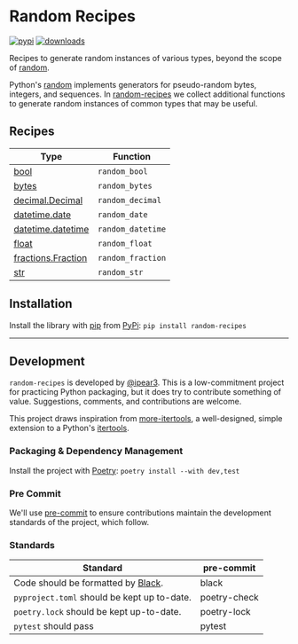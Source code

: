 # Random Recipes

[![pypi](https://img.shields.io/pypi/v/random-recipes)](https://pypi.org/project/random-recipes/#history)
[![downloads](https://img.shields.io/pypi/dm/random-recipes)](https://pypistats.org/packages/random-recipes)

Recipes to generate random instances of various types, beyond the scope of [random](https://docs.python.org/3/library/random.html).

Python's [random](https://docs.python.org/3/library/random.html) implements generators for pseudo-random bytes, integers, and sequences.
In [random-recipes](https://github.com/ipear3/random-recipes) we collect additional functions to generate random instances of common types that may be useful.

## Recipes

| Type                                                                                      | Function          |
|-------------------------------------------------------------------------------------------|-------------------|
| [bool](https://docs.python.org/3/library/stdtypes.html#boolean-values)                    | `random_bool`     |
| [bytes](https://docs.python.org/3/library/stdtypes.html?highlight=bytes#bytes-objects)    | `random_bytes`    |
| [decimal.Decimal](https://docs.python.org/3/library/decimal.html)                         | `random_decimal`  |
| [datetime.date](https://docs.python.org/3/library/datetime.html#date-objects)             | `random_date`     |
| [datetime.datetime](https://docs.python.org/3/library/datetime.html#datetime-objects)     | `random_datetime` |
| [float](https://docs.python.org/3/library/functions.html#float)                           | `random_float`    |
| [fractions.Fraction](https://docs.python.org/3/library/fractions.html#fractions.Fraction) | `random_fraction` |
| [str](https://docs.python.org/3/library/stdtypes.html#str)                                | `random_str`      |

## Installation

Install the library with [pip](https://pip.pypa.io/en/stable/) from [PyPi](https://pypi.org/):
`pip install random-recipes`

---

## Development

`random-recipes` is developed by [@ipear3](https://github.com/ipear3).
This is a low-commitment project for practicing Python packaging, but it does try to contribute something of value.
Suggestions, comments, and contributions are welcome.

This project draws inspiration from [more-itertools](https://github.com/more-itertools/more-itertools), a well-designed, simple extension to a Python's [itertools](https://docs.python.org/3/library/itertools.html).


### Packaging & Dependency Management
Install the project with [Poetry](https://python-poetry.org/): `poetry install --with dev,test`

### Pre Commit
We'll use [pre-commit](https://pre-commit.com/) to ensure contributions maintain the development standards of the project, which follow.

### Standards

| Standard                                                                      | pre-commit   |
|-------------------------------------------------------------------------------|--------------|
| Code should be formatted by [Black](https://black.readthedocs.io/en/stable/). | black        |
| `pyproject.toml` should be kept up to-date.                                   | poetry-check |
| `poetry.lock` should be kept up-to-date.                                      | poetry-lock  |
| `pytest` should pass                                                          | pytest       |
